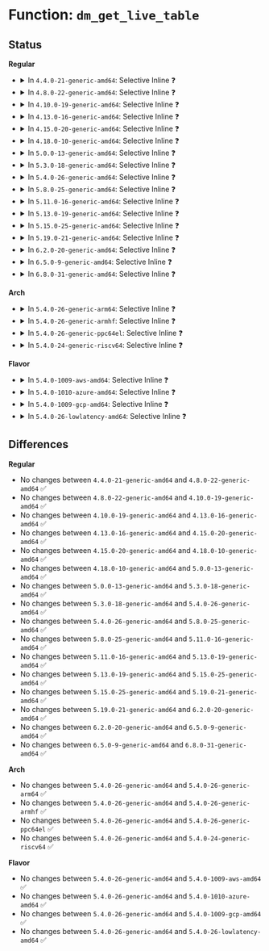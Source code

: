# Function: <code>dm_get_live_table</code>

## Status
<b>Regular</b>
<ul>
<li>
<details>
<summary>In <code>4.4.0-21-generic-amd64</code>: Selective Inline ❓</summary>

```c
struct dm_table * dm_get_live_table(struct mapped_device * md, int * srcu_idx)
```

```json
{
  "name": "dm_get_live_table",
  "collision_type": "Unique Global",
  "inline_type": "Selective",
  "funcs": [
    {
      "addr": 18446744071585792720,
      "name": "dm_get_live_table",
      "external": true,
      "loc": "drivers/md/dm.c:738",
      "file": "drivers/md/dm.c",
      "inline": "not declared, inlined",
      "caller_inline": [
        "drivers/md/dm.c:dm_get_live_table_for_ioctl",
        "drivers/md/dm.c:__dm_destroy",
        "drivers/md/dm.c:dm_make_request",
        "drivers/md/dm.c:dm_wq_work",
        "drivers/md/dm.c:dm_prep_fn",
        "drivers/md/dm.c:dm_request_fn",
        "drivers/md/dm.c:dm_mq_queue_rq"
      ],
      "caller_func": [
        "drivers/md/dm-ioctl.c:__hash_remove",
        "drivers/md/dm-ioctl.c:dm_get_inactive_table",
        "drivers/md/dm-ioctl.c:__dev_status",
        "drivers/md/dm-ioctl.c:target_message",
        "drivers/md/dm-ioctl.c:dev_rename"
      ]
    }
  ],
  "symbols": [
    {
      "addr": 18446744071585804544,
      "name": "dm_get_live_table",
      "section": ".text",
      "bind": "STB_GLOBAL",
      "size": 39
    }
  ]
}
```
</details>
</li>
<li>
<details>
<summary>In <code>4.8.0-22-generic-amd64</code>: Selective Inline ❓</summary>

```c
struct dm_table * dm_get_live_table(struct mapped_device * md, int * srcu_idx)
```

```json
{
  "name": "dm_get_live_table",
  "collision_type": "Unique Global",
  "inline_type": "Selective",
  "funcs": [
    {
      "addr": 18446744071586198768,
      "name": "dm_get_live_table",
      "external": true,
      "loc": "drivers/md/dm.c:572",
      "file": "drivers/md/dm.c",
      "inline": "not declared, inlined",
      "caller_inline": [
        "drivers/md/dm.c:dm_wq_work",
        "drivers/md/dm.c:__dm_destroy",
        "drivers/md/dm.c:dm_make_request",
        "drivers/md/dm.c:dm_blk_direct_access",
        "drivers/md/dm.c:dm_grab_bdev_for_ioctl"
      ],
      "caller_func": [
        "drivers/md/dm-ioctl.c:target_message",
        "drivers/md/dm-ioctl.c:dev_rename",
        "drivers/md/dm-ioctl.c:__dev_status",
        "drivers/md/dm-ioctl.c:dm_get_inactive_table",
        "drivers/md/dm-ioctl.c:__hash_remove",
        "drivers/md/dm-rq.c:dm_mq_queue_rq",
        "drivers/md/dm-rq.c:dm_old_request_fn",
        "drivers/md/dm-rq.c:dm_old_prep_fn"
      ]
    }
  ],
  "symbols": [
    {
      "addr": 18446744071586199920,
      "name": "dm_get_live_table",
      "section": ".text",
      "bind": "STB_GLOBAL",
      "size": 39
    }
  ]
}
```
</details>
</li>
<li>
<details>
<summary>In <code>4.10.0-19-generic-amd64</code>: Selective Inline ❓</summary>

```c
struct dm_table * dm_get_live_table(struct mapped_device * md, int * srcu_idx)
```

```json
{
  "name": "dm_get_live_table",
  "collision_type": "Unique Global",
  "inline_type": "Selective",
  "funcs": [
    {
      "addr": 18446744071586403248,
      "name": "dm_get_live_table",
      "external": true,
      "loc": "drivers/md/dm.c:572",
      "file": "drivers/md/dm.c",
      "inline": "not declared, inlined",
      "caller_inline": [
        "drivers/md/dm.c:dm_wq_work",
        "drivers/md/dm.c:__dm_destroy",
        "drivers/md/dm.c:dm_make_request",
        "drivers/md/dm.c:dm_blk_direct_access",
        "drivers/md/dm.c:dm_grab_bdev_for_ioctl"
      ],
      "caller_func": [
        "drivers/md/dm-table.c:dm_table_complete",
        "drivers/md/dm-ioctl.c:target_message",
        "drivers/md/dm-ioctl.c:dev_rename",
        "drivers/md/dm-ioctl.c:__dev_status",
        "drivers/md/dm-ioctl.c:dm_get_inactive_table",
        "drivers/md/dm-ioctl.c:__hash_remove",
        "drivers/md/dm-rq.c:dm_mq_queue_rq",
        "drivers/md/dm-rq.c:dm_old_request_fn",
        "drivers/md/dm-rq.c:dm_old_prep_fn"
      ]
    }
  ],
  "symbols": [
    {
      "addr": 18446744071586404400,
      "name": "dm_get_live_table",
      "section": ".text",
      "bind": "STB_GLOBAL",
      "size": 39
    }
  ]
}
```
</details>
</li>
<li>
<details>
<summary>In <code>4.13.0-16-generic-amd64</code>: Selective Inline ❓</summary>

```c
struct dm_table * dm_get_live_table(struct mapped_device * md, int * srcu_idx)
```

```json
{
  "name": "dm_get_live_table",
  "collision_type": "Unique Global",
  "inline_type": "Selective",
  "funcs": [
    {
      "addr": 18446744071586506220,
      "name": "dm_get_live_table",
      "external": true,
      "loc": "drivers/md/dm.c:570",
      "file": "drivers/md/dm.c",
      "inline": "not declared, inlined",
      "caller_inline": [
        "drivers/md/dm.c:dm_wq_work",
        "drivers/md/dm.c:__dm_destroy",
        "drivers/md/dm.c:dm_make_request",
        "drivers/md/dm.c:dm_dax_get_live_target",
        "drivers/md/dm.c:dm_grab_bdev_for_ioctl"
      ],
      "caller_func": [
        "drivers/md/dm-table.c:dm_table_complete",
        "drivers/md/dm-ioctl.c:target_message",
        "drivers/md/dm-ioctl.c:dev_rename",
        "drivers/md/dm-ioctl.c:__dev_status",
        "drivers/md/dm-ioctl.c:dm_get_inactive_table",
        "drivers/md/dm-ioctl.c:__hash_remove",
        "drivers/md/dm-rq.c:dm_mq_queue_rq",
        "drivers/md/dm-rq.c:dm_old_request_fn"
      ]
    }
  ],
  "symbols": [
    {
      "addr": 18446744071586507824,
      "name": "dm_get_live_table",
      "section": ".text",
      "bind": "STB_GLOBAL",
      "size": 39
    }
  ]
}
```
</details>
</li>
<li>
<details>
<summary>In <code>4.15.0-20-generic-amd64</code>: Selective Inline ❓</summary>

```c
struct dm_table * dm_get_live_table(struct mapped_device * md, int * srcu_idx)
```

```json
{
  "name": "dm_get_live_table",
  "collision_type": "Unique Global",
  "inline_type": "Selective",
  "funcs": [
    {
      "addr": 18446744071586973174,
      "name": "dm_get_live_table",
      "external": true,
      "loc": "drivers/md/dm.c:577",
      "file": "drivers/md/dm.c",
      "inline": "not declared, inlined",
      "caller_inline": [
        "drivers/md/dm.c:dm_wq_work",
        "drivers/md/dm.c:__dm_destroy",
        "drivers/md/dm.c:dm_make_request",
        "drivers/md/dm.c:dm_dax_copy_from_iter",
        "drivers/md/dm.c:dm_dax_direct_access",
        "drivers/md/dm.c:dm_grab_bdev_for_ioctl"
      ],
      "caller_func": [
        "drivers/md/dm-table.c:dm_table_complete",
        "drivers/md/dm-ioctl.c:target_message",
        "drivers/md/dm-ioctl.c:dev_rename",
        "drivers/md/dm-ioctl.c:__dev_status",
        "drivers/md/dm-ioctl.c:dm_get_inactive_table",
        "drivers/md/dm-ioctl.c:__hash_remove",
        "drivers/md/dm-rq.c:dm_mq_queue_rq",
        "drivers/md/dm-rq.c:dm_old_request_fn"
      ]
    }
  ],
  "symbols": [
    {
      "addr": 18446744071586975344,
      "name": "dm_get_live_table",
      "section": ".text",
      "bind": "STB_GLOBAL",
      "size": 43
    }
  ]
}
```
</details>
</li>
<li>
<details>
<summary>In <code>4.18.0-10-generic-amd64</code>: Selective Inline ❓</summary>

```c
struct dm_table * dm_get_live_table(struct mapped_device * md, int * srcu_idx)
```

```json
{
  "name": "dm_get_live_table",
  "collision_type": "Unique Global",
  "inline_type": "Selective",
  "funcs": [
    {
      "addr": 18446744071587269501,
      "name": "dm_get_live_table",
      "external": true,
      "loc": "drivers/md/dm.c:669",
      "file": "drivers/md/dm.c",
      "inline": "not declared, inlined",
      "caller_inline": [
        "drivers/md/dm.c:dm_wq_work",
        "drivers/md/dm.c:__dm_destroy",
        "drivers/md/dm.c:dm_dax_get_live_target",
        "drivers/md/dm.c:dm_prepare_ioctl"
      ],
      "caller_func": [
        "drivers/md/dm-table.c:dm_table_complete",
        "drivers/md/dm-ioctl.c:target_message",
        "drivers/md/dm-ioctl.c:dev_rename",
        "drivers/md/dm-ioctl.c:__dev_status",
        "drivers/md/dm-ioctl.c:dm_get_inactive_table",
        "drivers/md/dm-ioctl.c:__hash_remove",
        "drivers/md/dm-rq.c:dm_mq_queue_rq",
        "drivers/md/dm-rq.c:dm_old_request_fn"
      ]
    }
  ],
  "symbols": [
    {
      "addr": 18446744071587272080,
      "name": "dm_get_live_table",
      "section": ".text",
      "bind": "STB_GLOBAL",
      "size": 43
    }
  ]
}
```
</details>
</li>
<li>
<details>
<summary>In <code>5.0.0-13-generic-amd64</code>: Selective Inline ❓</summary>

```c
struct dm_table * dm_get_live_table(struct mapped_device * md, int * srcu_idx)
```

```json
{
  "name": "dm_get_live_table",
  "collision_type": "Unique Global",
  "inline_type": "Selective",
  "funcs": [
    {
      "addr": 18446744071587449933,
      "name": "dm_get_live_table",
      "external": true,
      "loc": "drivers/md/dm.c:724",
      "file": "drivers/md/dm.c",
      "inline": "not declared, inlined",
      "caller_inline": [
        "drivers/md/dm.c:dm_wq_work",
        "drivers/md/dm.c:__dm_destroy",
        "drivers/md/dm.c:dm_make_request",
        "drivers/md/dm.c:dm_dax_get_live_target",
        "drivers/md/dm.c:dm_prepare_ioctl",
        "drivers/md/dm.c:dm_blk_report_zones"
      ],
      "caller_func": [
        "drivers/md/dm-table.c:dm_table_complete",
        "drivers/md/dm-ioctl.c:target_message",
        "drivers/md/dm-ioctl.c:dev_rename",
        "drivers/md/dm-ioctl.c:__dev_status",
        "drivers/md/dm-ioctl.c:dm_get_inactive_table",
        "drivers/md/dm-ioctl.c:__hash_remove",
        "drivers/md/dm-rq.c:dm_mq_queue_rq"
      ]
    }
  ],
  "symbols": [
    {
      "addr": 18446744071587452576,
      "name": "dm_get_live_table",
      "section": ".text",
      "bind": "STB_GLOBAL",
      "size": 43
    }
  ]
}
```
</details>
</li>
<li>
<details>
<summary>In <code>5.3.0-18-generic-amd64</code>: Selective Inline ❓</summary>

```c
struct dm_table * dm_get_live_table(struct mapped_device * md, int * srcu_idx)
```

```json
{
  "name": "dm_get_live_table",
  "collision_type": "Unique Global",
  "inline_type": "Selective",
  "funcs": [
    {
      "addr": 18446744071587722429,
      "name": "dm_get_live_table",
      "external": true,
      "loc": "drivers/md/dm.c:704",
      "file": "drivers/md/dm.c",
      "inline": "not declared, inlined",
      "caller_inline": [
        "drivers/md/dm.c:dm_wq_work",
        "drivers/md/dm.c:__dm_destroy",
        "drivers/md/dm.c:dm_make_request",
        "drivers/md/dm.c:dm_dax_supported",
        "drivers/md/dm.c:dm_dax_get_live_target",
        "drivers/md/dm.c:dm_prepare_ioctl",
        "drivers/md/dm.c:dm_blk_report_zones"
      ],
      "caller_func": [
        "drivers/md/dm-table.c:dm_table_complete",
        "drivers/md/dm-ioctl.c:target_message",
        "drivers/md/dm-ioctl.c:dev_rename",
        "drivers/md/dm-ioctl.c:__dev_status",
        "drivers/md/dm-ioctl.c:dm_get_inactive_table",
        "drivers/md/dm-ioctl.c:__hash_remove",
        "drivers/md/dm-rq.c:dm_mq_queue_rq"
      ]
    }
  ],
  "symbols": [
    {
      "addr": 18446744071587726592,
      "name": "dm_get_live_table",
      "section": ".text",
      "bind": "STB_GLOBAL",
      "size": 43
    }
  ]
}
```
</details>
</li>
<li>
<details>
<summary>In <code>5.4.0-26-generic-amd64</code>: Selective Inline ❓</summary>

```c
struct dm_table * dm_get_live_table(struct mapped_device * md, int * srcu_idx)
```

```json
{
  "name": "dm_get_live_table",
  "collision_type": "Unique Global",
  "inline_type": "Selective",
  "funcs": [
    {
      "addr": 18446744071587926605,
      "name": "dm_get_live_table",
      "external": true,
      "loc": "drivers/md/dm.c:704",
      "file": "drivers/md/dm.c",
      "inline": "not declared, inlined",
      "caller_inline": [
        "drivers/md/dm.c:dm_wq_work",
        "drivers/md/dm.c:__dm_destroy",
        "drivers/md/dm.c:dm_make_request",
        "drivers/md/dm.c:dm_dax_supported",
        "drivers/md/dm.c:dm_dax_get_live_target",
        "drivers/md/dm.c:dm_prepare_ioctl",
        "drivers/md/dm.c:dm_blk_report_zones"
      ],
      "caller_func": [
        "drivers/md/dm-table.c:dm_table_complete",
        "drivers/md/dm-ioctl.c:target_message",
        "drivers/md/dm-ioctl.c:dev_rename",
        "drivers/md/dm-ioctl.c:__dev_status",
        "drivers/md/dm-ioctl.c:dm_get_inactive_table",
        "drivers/md/dm-ioctl.c:__hash_remove",
        "drivers/md/dm-rq.c:dm_mq_queue_rq"
      ]
    }
  ],
  "symbols": [
    {
      "addr": 18446744071587930944,
      "name": "dm_get_live_table",
      "section": ".text",
      "bind": "STB_GLOBAL",
      "size": 43
    }
  ]
}
```
</details>
</li>
<li>
<details>
<summary>In <code>5.8.0-25-generic-amd64</code>: Selective Inline ❓</summary>

```c
struct dm_table * dm_get_live_table(struct mapped_device * md, int * srcu_idx)
```

```json
{
  "name": "dm_get_live_table",
  "collision_type": "Unique Global",
  "inline_type": "Selective",
  "funcs": [
    {
      "addr": 18446744071588780157,
      "name": "dm_get_live_table",
      "external": true,
      "loc": "drivers/md/dm.c:717",
      "file": "drivers/md/dm.c",
      "inline": "not declared, inlined",
      "caller_inline": [
        "drivers/md/dm.c:dm_wq_work",
        "drivers/md/dm.c:__dm_destroy",
        "drivers/md/dm.c:dm_make_request",
        "drivers/md/dm.c:dm_dax_zero_page_range",
        "drivers/md/dm.c:dm_dax_copy_to_iter",
        "drivers/md/dm.c:dm_dax_copy_from_iter",
        "drivers/md/dm.c:dm_dax_supported",
        "drivers/md/dm.c:dm_dax_direct_access",
        "drivers/md/dm.c:dm_prepare_ioctl",
        "drivers/md/dm.c:dm_blk_report_zones"
      ],
      "caller_func": [
        "drivers/md/dm-table.c:dm_table_determine_type",
        "drivers/md/dm-ioctl.c:target_message",
        "drivers/md/dm-ioctl.c:table_status",
        "drivers/md/dm-ioctl.c:table_status",
        "drivers/md/dm-ioctl.c:table_deps",
        "drivers/md/dm-ioctl.c:table_deps",
        "drivers/md/dm-ioctl.c:dev_wait",
        "drivers/md/dm-ioctl.c:dev_wait",
        "drivers/md/dm-ioctl.c:__dev_status",
        "drivers/md/dm-ioctl.c:__dev_status",
        "drivers/md/dm-ioctl.c:dm_hash_rename",
        "drivers/md/dm-ioctl.c:__hash_remove",
        "drivers/md/dm-rq.c:dm_mq_queue_rq"
      ]
    }
  ],
  "symbols": [
    {
      "addr": 18446744071588784048,
      "name": "dm_get_live_table",
      "section": ".text",
      "bind": "STB_GLOBAL",
      "size": 43
    }
  ]
}
```
</details>
</li>
<li>
<details>
<summary>In <code>5.11.0-16-generic-amd64</code>: Selective Inline ❓</summary>

```c
struct dm_table * dm_get_live_table(struct mapped_device * md, int * srcu_idx)
```

```json
{
  "name": "dm_get_live_table",
  "collision_type": "Unique Global",
  "inline_type": "Selective",
  "funcs": [
    {
      "addr": 18446744071588800126,
      "name": "dm_get_live_table",
      "external": true,
      "loc": "drivers/md/dm.c:713",
      "file": "drivers/md/dm.c",
      "inline": "not declared, inlined",
      "caller_inline": [
        "drivers/md/dm.c:__dm_destroy",
        "drivers/md/dm.c:dm_submit_bio",
        "drivers/md/dm.c:dm_dax_zero_page_range",
        "drivers/md/dm.c:dm_dax_copy_to_iter",
        "drivers/md/dm.c:dm_dax_copy_from_iter",
        "drivers/md/dm.c:dm_dax_supported",
        "drivers/md/dm.c:dm_dax_direct_access",
        "drivers/md/dm.c:dm_prepare_ioctl",
        "drivers/md/dm.c:dm_blk_report_zones"
      ],
      "caller_func": [
        "drivers/md/dm-table.c:dm_table_determine_type",
        "drivers/md/dm-ioctl.c:target_message",
        "drivers/md/dm-ioctl.c:table_status",
        "drivers/md/dm-ioctl.c:table_status",
        "drivers/md/dm-ioctl.c:table_deps",
        "drivers/md/dm-ioctl.c:table_deps",
        "drivers/md/dm-ioctl.c:dev_wait",
        "drivers/md/dm-ioctl.c:dev_wait",
        "drivers/md/dm-ioctl.c:__dev_status",
        "drivers/md/dm-ioctl.c:__dev_status",
        "drivers/md/dm-ioctl.c:dm_hash_rename",
        "drivers/md/dm-ioctl.c:__hash_remove",
        "drivers/md/dm-rq.c:dm_mq_queue_rq"
      ]
    }
  ],
  "symbols": [
    {
      "addr": 18446744071588802544,
      "name": "dm_get_live_table",
      "section": ".text",
      "bind": "STB_GLOBAL",
      "size": 43
    }
  ]
}
```
</details>
</li>
<li>
<details>
<summary>In <code>5.13.0-19-generic-amd64</code>: Selective Inline ❓</summary>

```c
struct dm_table * dm_get_live_table(struct mapped_device * md, int * srcu_idx)
```

```json
{
  "name": "dm_get_live_table",
  "collision_type": "Unique Global",
  "inline_type": "Selective",
  "funcs": [
    {
      "addr": 18446744071588685006,
      "name": "dm_get_live_table",
      "external": true,
      "loc": "drivers/md/dm.c:718",
      "file": "drivers/md/dm.c",
      "inline": "not declared, inlined",
      "caller_inline": [
        "drivers/md/dm.c:__dm_destroy",
        "drivers/md/dm.c:dm_submit_bio",
        "drivers/md/dm.c:dm_dax_zero_page_range",
        "drivers/md/dm.c:dm_dax_copy_to_iter",
        "drivers/md/dm.c:dm_dax_copy_from_iter",
        "drivers/md/dm.c:dm_dax_supported",
        "drivers/md/dm.c:dm_dax_direct_access",
        "drivers/md/dm.c:dm_prepare_ioctl",
        "drivers/md/dm.c:dm_blk_report_zones"
      ],
      "caller_func": [
        "drivers/md/dm-table.c:dm_keyslot_evict",
        "drivers/md/dm-table.c:dm_table_determine_type",
        "drivers/md/dm-ioctl.c:target_message",
        "drivers/md/dm-ioctl.c:table_status",
        "drivers/md/dm-ioctl.c:table_status",
        "drivers/md/dm-ioctl.c:table_deps",
        "drivers/md/dm-ioctl.c:table_deps",
        "drivers/md/dm-ioctl.c:dev_wait",
        "drivers/md/dm-ioctl.c:dev_wait",
        "drivers/md/dm-ioctl.c:__dev_status",
        "drivers/md/dm-ioctl.c:__dev_status",
        "drivers/md/dm-ioctl.c:dm_hash_rename",
        "drivers/md/dm-ioctl.c:__hash_remove",
        "drivers/md/dm-rq.c:dm_mq_queue_rq"
      ]
    }
  ],
  "symbols": [
    {
      "addr": 18446744071588687424,
      "name": "dm_get_live_table",
      "section": ".text",
      "bind": "STB_GLOBAL",
      "size": 43
    }
  ]
}
```
</details>
</li>
<li>
<details>
<summary>In <code>5.15.0-25-generic-amd64</code>: Selective Inline ❓</summary>

```c
struct dm_table * dm_get_live_table(struct mapped_device * md, int * srcu_idx)
```

```json
{
  "name": "dm_get_live_table",
  "collision_type": "Unique Global",
  "inline_type": "Selective",
  "funcs": [
    {
      "addr": 18446744071589369477,
      "name": "dm_get_live_table",
      "external": true,
      "loc": "drivers/md/dm.c:598",
      "file": "drivers/md/dm.c",
      "inline": "not declared, inlined",
      "caller_inline": [
        "drivers/md/dm.c:__dm_destroy",
        "drivers/md/dm.c:dm_submit_bio",
        "drivers/md/dm.c:dm_dax_zero_page_range",
        "drivers/md/dm.c:dm_dax_copy_to_iter",
        "drivers/md/dm.c:dm_dax_copy_from_iter",
        "drivers/md/dm.c:dm_dax_supported",
        "drivers/md/dm.c:dm_dax_direct_access",
        "drivers/md/dm.c:dm_prepare_ioctl"
      ],
      "caller_func": [
        "drivers/md/dm-zone.c:dm_zone_map_bio_begin",
        "drivers/md/dm-zone.c:dm_blk_report_zones",
        "drivers/md/dm-table.c:dm_keyslot_evict",
        "drivers/md/dm-table.c:dm_table_determine_type",
        "drivers/md/dm-ioctl.c:target_message",
        "drivers/md/dm-ioctl.c:table_status",
        "drivers/md/dm-ioctl.c:table_status",
        "drivers/md/dm-ioctl.c:table_deps",
        "drivers/md/dm-ioctl.c:table_deps",
        "drivers/md/dm-ioctl.c:dev_wait",
        "drivers/md/dm-ioctl.c:dev_wait",
        "drivers/md/dm-ioctl.c:__dev_status",
        "drivers/md/dm-ioctl.c:__dev_status",
        "drivers/md/dm-ioctl.c:dm_hash_rename",
        "drivers/md/dm-ioctl.c:__hash_remove",
        "drivers/md/dm-rq.c:dm_mq_queue_rq"
      ]
    }
  ],
  "symbols": [
    {
      "addr": 18446744071589371504,
      "name": "dm_get_live_table",
      "section": ".text",
      "bind": "STB_GLOBAL",
      "size": 43
    }
  ]
}
```
</details>
</li>
<li>
<details>
<summary>In <code>5.19.0-21-generic-amd64</code>: Selective Inline ❓</summary>

```c
struct dm_table * dm_get_live_table(struct mapped_device * md, int * srcu_idx)
```

```json
{
  "name": "dm_get_live_table",
  "collision_type": "Unique Global",
  "inline_type": "Selective",
  "funcs": [
    {
      "addr": 18446744071590844168,
      "name": "dm_get_live_table",
      "external": true,
      "loc": "drivers/md/dm.c:682",
      "file": "drivers/md/dm.c",
      "inline": "not declared, inlined",
      "caller_inline": [
        "drivers/md/dm.c:__dm_destroy",
        "drivers/md/dm.c:dm_submit_bio",
        "drivers/md/dm.c:dm_dax_recovery_write",
        "drivers/md/dm.c:dm_dax_zero_page_range",
        "drivers/md/dm.c:dm_dax_direct_access",
        "drivers/md/dm.c:dm_prepare_ioctl"
      ],
      "caller_func": [
        "drivers/md/dm-zone.c:dm_zone_map_bio_begin",
        "drivers/md/dm-zone.c:dm_blk_report_zones",
        "drivers/md/dm-table.c:dm_keyslot_evict",
        "drivers/md/dm-table.c:dm_table_determine_type",
        "drivers/md/dm-ioctl.c:target_message",
        "drivers/md/dm-ioctl.c:table_status",
        "drivers/md/dm-ioctl.c:table_status",
        "drivers/md/dm-ioctl.c:table_deps",
        "drivers/md/dm-ioctl.c:table_deps",
        "drivers/md/dm-ioctl.c:dev_wait",
        "drivers/md/dm-ioctl.c:dev_wait",
        "drivers/md/dm-ioctl.c:__dev_status",
        "drivers/md/dm-ioctl.c:__dev_status",
        "drivers/md/dm-ioctl.c:dm_hash_rename",
        "drivers/md/dm-ioctl.c:__hash_remove",
        "drivers/md/dm-rq.c:dm_mq_queue_rq"
      ]
    }
  ],
  "symbols": [
    {
      "addr": 18446744071590851312,
      "name": "dm_get_live_table",
      "section": ".text",
      "bind": "STB_GLOBAL",
      "size": 51
    }
  ]
}
```
</details>
</li>
<li>
<details>
<summary>In <code>6.2.0-20-generic-amd64</code>: Selective Inline ❓</summary>

```c
struct dm_table * dm_get_live_table(struct mapped_device * md, int * srcu_idx)
```

```json
{
  "name": "dm_get_live_table",
  "collision_type": "Unique Global",
  "inline_type": "Selective",
  "funcs": [
    {
      "addr": 18446744071592535384,
      "name": "dm_get_live_table",
      "external": true,
      "loc": "drivers/md/dm.c:676",
      "file": "drivers/md/dm.c",
      "inline": "not declared, inlined",
      "caller_inline": [
        "drivers/md/dm.c:__dm_destroy",
        "drivers/md/dm.c:dm_submit_bio",
        "drivers/md/dm.c:dm_dax_recovery_write",
        "drivers/md/dm.c:dm_dax_zero_page_range",
        "drivers/md/dm.c:dm_dax_direct_access",
        "drivers/md/dm.c:dm_prepare_ioctl"
      ],
      "caller_func": [
        "drivers/md/dm-zone.c:dm_zone_map_bio_begin",
        "drivers/md/dm-zone.c:dm_blk_report_zones",
        "drivers/md/dm-table.c:dm_keyslot_evict",
        "drivers/md/dm-table.c:dm_table_determine_type",
        "drivers/md/dm-ioctl.c:target_message",
        "drivers/md/dm-ioctl.c:table_status",
        "drivers/md/dm-ioctl.c:table_status",
        "drivers/md/dm-ioctl.c:table_deps",
        "drivers/md/dm-ioctl.c:table_deps",
        "drivers/md/dm-ioctl.c:dev_wait",
        "drivers/md/dm-ioctl.c:dev_wait",
        "drivers/md/dm-ioctl.c:__dev_status",
        "drivers/md/dm-ioctl.c:__dev_status",
        "drivers/md/dm-ioctl.c:dm_hash_rename",
        "drivers/md/dm-ioctl.c:__hash_remove",
        "drivers/md/dm-rq.c:dm_mq_queue_rq"
      ]
    }
  ],
  "symbols": [
    {
      "addr": 18446744071592541728,
      "name": "dm_get_live_table",
      "section": ".text",
      "bind": "STB_GLOBAL",
      "size": 51
    }
  ]
}
```
</details>
</li>
<li>
<details>
<summary>In <code>6.5.0-9-generic-amd64</code>: Selective Inline ❓</summary>

```c
struct dm_table * dm_get_live_table(struct mapped_device * md, int * srcu_idx)
```

```json
{
  "name": "dm_get_live_table",
  "collision_type": "Unique Global",
  "inline_type": "Selective",
  "funcs": [
    {
      "addr": 18446744071592967000,
      "name": "dm_get_live_table",
      "external": true,
      "loc": "drivers/md/dm.c:683",
      "file": "drivers/md/dm.c",
      "inline": "not declared, inlined",
      "caller_inline": [
        "drivers/md/dm.c:__dm_destroy",
        "drivers/md/dm.c:dm_submit_bio",
        "drivers/md/dm.c:dm_dax_recovery_write",
        "drivers/md/dm.c:dm_dax_zero_page_range",
        "drivers/md/dm.c:dm_dax_direct_access",
        "drivers/md/dm.c:dm_prepare_ioctl"
      ],
      "caller_func": [
        "drivers/md/dm-zone.c:dm_zone_map_bio_begin",
        "drivers/md/dm-zone.c:dm_blk_report_zones",
        "drivers/md/dm-table.c:dm_keyslot_evict",
        "drivers/md/dm-table.c:dm_table_determine_type",
        "drivers/md/dm-ioctl.c:target_message",
        "drivers/md/dm-ioctl.c:table_status",
        "drivers/md/dm-ioctl.c:table_status",
        "drivers/md/dm-ioctl.c:__dev_status",
        "drivers/md/dm-ioctl.c:__dev_status",
        "drivers/md/dm-ioctl.c:dm_hash_rename",
        "drivers/md/dm-ioctl.c:__hash_remove",
        "drivers/md/dm-rq.c:dm_mq_queue_rq"
      ]
    }
  ],
  "symbols": [
    {
      "addr": 18446744071592972960,
      "name": "dm_get_live_table",
      "section": ".text",
      "bind": "STB_GLOBAL",
      "size": 51
    }
  ]
}
```
</details>
</li>
<li>
<details>
<summary>In <code>6.8.0-31-generic-amd64</code>: Selective Inline ❓</summary>

```c
struct dm_table * dm_get_live_table(struct mapped_device * md, int * srcu_idx)
```

```json
{
  "name": "dm_get_live_table",
  "collision_type": "Unique Global",
  "inline_type": "Selective",
  "funcs": [
    {
      "addr": 18446744071593717128,
      "name": "dm_get_live_table",
      "external": true,
      "loc": "drivers/md/dm.c:685",
      "file": "drivers/md/dm.c",
      "inline": "not declared, inlined",
      "caller_inline": [
        "drivers/md/dm.c:__dm_destroy",
        "drivers/md/dm.c:dm_submit_bio",
        "drivers/md/dm.c:dm_dax_recovery_write",
        "drivers/md/dm.c:dm_dax_zero_page_range",
        "drivers/md/dm.c:dm_dax_direct_access",
        "drivers/md/dm.c:dm_prepare_ioctl"
      ],
      "caller_func": [
        "drivers/md/dm-zone.c:dm_zone_map_bio_begin",
        "drivers/md/dm-zone.c:dm_blk_report_zones",
        "drivers/md/dm-table.c:dm_keyslot_evict",
        "drivers/md/dm-table.c:dm_table_determine_type",
        "drivers/md/dm-ioctl.c:target_message",
        "drivers/md/dm-ioctl.c:table_status",
        "drivers/md/dm-ioctl.c:table_status",
        "drivers/md/dm-ioctl.c:__dev_status",
        "drivers/md/dm-ioctl.c:__dev_status",
        "drivers/md/dm-ioctl.c:dm_hash_rename",
        "drivers/md/dm-ioctl.c:__hash_remove",
        "drivers/md/dm-rq.c:dm_mq_queue_rq"
      ]
    }
  ],
  "symbols": [
    {
      "addr": 18446744071593722896,
      "name": "dm_get_live_table",
      "section": ".text",
      "bind": "STB_GLOBAL",
      "size": 51
    }
  ]
}
```
</details>
</li>
</ul>
<b>Arch</b>
<ul>
<li>
<details>
<summary>In <code>5.4.0-26-generic-arm64</code>: Selective Inline ❓</summary>

```c
struct dm_table * dm_get_live_table(struct mapped_device * md, int * srcu_idx)
```

```json
{
  "name": "dm_get_live_table",
  "collision_type": "Unique Global",
  "inline_type": "Selective",
  "funcs": [
    {
      "addr": 18446603336501163648,
      "name": "dm_get_live_table",
      "external": true,
      "loc": "drivers/md/dm.c:704",
      "file": "drivers/md/dm.c",
      "inline": "not declared, inlined",
      "caller_inline": [
        "drivers/md/dm.c:dm_wq_work",
        "drivers/md/dm.c:__dm_destroy",
        "drivers/md/dm.c:dm_make_request",
        "drivers/md/dm.c:dm_dax_supported",
        "drivers/md/dm.c:dm_dax_get_live_target",
        "drivers/md/dm.c:dm_prepare_ioctl",
        "drivers/md/dm.c:dm_blk_report_zones"
      ],
      "caller_func": [
        "drivers/md/dm-table.c:dm_table_complete",
        "drivers/md/dm-ioctl.c:target_message",
        "drivers/md/dm-ioctl.c:dev_rename",
        "drivers/md/dm-ioctl.c:__dev_status",
        "drivers/md/dm-ioctl.c:dm_get_inactive_table",
        "drivers/md/dm-ioctl.c:__hash_remove",
        "drivers/md/dm-rq.c:dm_mq_queue_rq"
      ]
    }
  ],
  "symbols": [
    {
      "addr": 18446603336501166616,
      "name": "dm_get_live_table",
      "section": ".text",
      "bind": "STB_GLOBAL",
      "size": 56
    }
  ]
}
```
</details>
</li>
<li>
<details>
<summary>In <code>5.4.0-26-generic-armhf</code>: Selective Inline ❓</summary>

```c
struct dm_table * dm_get_live_table(struct mapped_device * md, int * srcu_idx)
```

```json
{
  "name": "dm_get_live_table",
  "collision_type": "Unique Global",
  "inline_type": "Selective",
  "funcs": [
    {
      "addr": 3233674808,
      "name": "dm_get_live_table",
      "external": true,
      "loc": "drivers/md/dm.c:704",
      "file": "drivers/md/dm.c",
      "inline": "not declared, inlined",
      "caller_inline": [
        "drivers/md/dm.c:dm_wq_work",
        "drivers/md/dm.c:__dm_destroy",
        "drivers/md/dm.c:dm_make_request",
        "drivers/md/dm.c:dm_prepare_ioctl",
        "drivers/md/dm.c:dm_blk_report_zones"
      ],
      "caller_func": [
        "drivers/md/dm-table.c:dm_table_complete",
        "drivers/md/dm-ioctl.c:target_message",
        "drivers/md/dm-ioctl.c:dev_rename",
        "drivers/md/dm-ioctl.c:__dev_status",
        "drivers/md/dm-ioctl.c:dm_get_live_or_inactive_table",
        "drivers/md/dm-ioctl.c:dm_get_inactive_table",
        "drivers/md/dm-ioctl.c:__hash_remove",
        "drivers/md/dm-rq.c:dm_mq_queue_rq"
      ]
    }
  ],
  "symbols": [
    {
      "addr": 3233676400,
      "name": "dm_get_live_table",
      "section": ".text",
      "bind": "STB_GLOBAL",
      "size": 48
    }
  ]
}
```
</details>
</li>
<li>
<details>
<summary>In <code>5.4.0-26-generic-ppc64el</code>: Selective Inline ❓</summary>

```c
struct dm_table * dm_get_live_table(struct mapped_device * md, int * srcu_idx)
```

```json
{
  "name": "dm_get_live_table",
  "collision_type": "Unique Global",
  "inline_type": "Selective",
  "funcs": [
    {
      "addr": 13835058055294674072,
      "name": "dm_get_live_table",
      "external": true,
      "loc": "drivers/md/dm.c:704",
      "file": "drivers/md/dm.c",
      "inline": "not declared, inlined",
      "caller_inline": [
        "drivers/md/dm.c:dm_wq_work",
        "drivers/md/dm.c:__dm_destroy",
        "drivers/md/dm.c:dm_make_request",
        "drivers/md/dm.c:dm_dax_supported",
        "drivers/md/dm.c:dm_dax_get_live_target",
        "drivers/md/dm.c:dm_prepare_ioctl",
        "drivers/md/dm.c:dm_blk_report_zones"
      ],
      "caller_func": [
        "drivers/md/dm-table.c:dm_table_complete",
        "drivers/md/dm-ioctl.c:target_message",
        "drivers/md/dm-ioctl.c:dev_rename",
        "drivers/md/dm-ioctl.c:__dev_status",
        "drivers/md/dm-ioctl.c:dm_get_inactive_table",
        "drivers/md/dm-ioctl.c:__hash_remove",
        "drivers/md/dm-rq.c:dm_mq_queue_rq"
      ]
    }
  ],
  "symbols": [
    {
      "addr": 13835058055294678480,
      "name": "dm_get_live_table",
      "section": ".text",
      "bind": "STB_GLOBAL",
      "size": 88
    }
  ]
}
```
</details>
</li>
<li>
<details>
<summary>In <code>5.4.0-24-generic-riscv64</code>: Selective Inline ❓</summary>

```c
struct dm_table * dm_get_live_table(struct mapped_device * md, int * srcu_idx)
```

```json
{
  "name": "dm_get_live_table",
  "collision_type": "Unique Global",
  "inline_type": "Selective",
  "funcs": [
    {
      "addr": 18446743936277870098,
      "name": "dm_get_live_table",
      "external": true,
      "loc": "drivers/md/dm.c:704",
      "file": "drivers/md/dm.c",
      "inline": "not declared, inlined",
      "caller_inline": [
        "drivers/md/dm.c:dm_wq_work",
        "drivers/md/dm.c:__dm_destroy",
        "drivers/md/dm.c:dm_make_request",
        "drivers/md/dm.c:dm_dax_supported",
        "drivers/md/dm.c:dm_dax_get_live_target",
        "drivers/md/dm.c:dm_prepare_ioctl",
        "drivers/md/dm.c:dm_blk_report_zones"
      ],
      "caller_func": [
        "drivers/md/dm-table.c:dm_table_complete",
        "drivers/md/dm-ioctl.c:target_message",
        "drivers/md/dm-ioctl.c:dev_rename",
        "drivers/md/dm-ioctl.c:__dev_status",
        "drivers/md/dm-ioctl.c:dm_get_inactive_table",
        "drivers/md/dm-ioctl.c:__hash_remove",
        "drivers/md/dm-rq.c:dm_mq_queue_rq"
      ]
    }
  ],
  "symbols": [
    {
      "addr": 18446743936277874588,
      "name": "dm_get_live_table",
      "section": ".text",
      "bind": "STB_GLOBAL",
      "size": 56
    }
  ]
}
```
</details>
</li>
</ul>
<b>Flavor</b>
<ul>
<li>
<details>
<summary>In <code>5.4.0-1009-aws-amd64</code>: Selective Inline ❓</summary>

```c
struct dm_table * dm_get_live_table(struct mapped_device * md, int * srcu_idx)
```

```json
{
  "name": "dm_get_live_table",
  "collision_type": "Unique Global",
  "inline_type": "Selective",
  "funcs": [
    {
      "addr": 18446744071587557581,
      "name": "dm_get_live_table",
      "external": true,
      "loc": "drivers/md/dm.c:704",
      "file": "drivers/md/dm.c",
      "inline": "not declared, inlined",
      "caller_inline": [
        "drivers/md/dm.c:dm_wq_work",
        "drivers/md/dm.c:__dm_destroy",
        "drivers/md/dm.c:dm_make_request",
        "drivers/md/dm.c:dm_dax_supported",
        "drivers/md/dm.c:dm_dax_get_live_target",
        "drivers/md/dm.c:dm_prepare_ioctl",
        "drivers/md/dm.c:dm_blk_report_zones"
      ],
      "caller_func": [
        "drivers/md/dm-table.c:dm_table_complete",
        "drivers/md/dm-ioctl.c:target_message",
        "drivers/md/dm-ioctl.c:dev_rename",
        "drivers/md/dm-ioctl.c:__dev_status",
        "drivers/md/dm-ioctl.c:dm_get_inactive_table",
        "drivers/md/dm-ioctl.c:__hash_remove",
        "drivers/md/dm-rq.c:dm_mq_queue_rq"
      ]
    }
  ],
  "symbols": [
    {
      "addr": 18446744071587561920,
      "name": "dm_get_live_table",
      "section": ".text",
      "bind": "STB_GLOBAL",
      "size": 43
    }
  ]
}
```
</details>
</li>
<li>
<details>
<summary>In <code>5.4.0-1010-azure-amd64</code>: Selective Inline ❓</summary>

```c
struct dm_table * dm_get_live_table(struct mapped_device * md, int * srcu_idx)
```

```json
{
  "name": "dm_get_live_table",
  "collision_type": "Unique Global",
  "inline_type": "Selective",
  "funcs": [
    {
      "addr": 18446744071587325677,
      "name": "dm_get_live_table",
      "external": true,
      "loc": "drivers/md/dm.c:704",
      "file": "drivers/md/dm.c",
      "inline": "not declared, inlined",
      "caller_inline": [
        "drivers/md/dm.c:dm_wq_work",
        "drivers/md/dm.c:__dm_destroy",
        "drivers/md/dm.c:dm_make_request",
        "drivers/md/dm.c:dm_dax_supported",
        "drivers/md/dm.c:dm_dax_get_live_target",
        "drivers/md/dm.c:dm_prepare_ioctl",
        "drivers/md/dm.c:dm_blk_report_zones"
      ],
      "caller_func": [
        "drivers/md/dm-table.c:dm_table_complete",
        "drivers/md/dm-ioctl.c:target_message",
        "drivers/md/dm-ioctl.c:dev_rename",
        "drivers/md/dm-ioctl.c:__dev_status",
        "drivers/md/dm-ioctl.c:dm_get_inactive_table",
        "drivers/md/dm-ioctl.c:__hash_remove",
        "drivers/md/dm-rq.c:dm_mq_queue_rq"
      ]
    }
  ],
  "symbols": [
    {
      "addr": 18446744071587330000,
      "name": "dm_get_live_table",
      "section": ".text",
      "bind": "STB_GLOBAL",
      "size": 43
    }
  ]
}
```
</details>
</li>
<li>
<details>
<summary>In <code>5.4.0-1009-gcp-amd64</code>: Selective Inline ❓</summary>

```c
struct dm_table * dm_get_live_table(struct mapped_device * md, int * srcu_idx)
```

```json
{
  "name": "dm_get_live_table",
  "collision_type": "Unique Global",
  "inline_type": "Selective",
  "funcs": [
    {
      "addr": 18446744071587882749,
      "name": "dm_get_live_table",
      "external": true,
      "loc": "drivers/md/dm.c:704",
      "file": "drivers/md/dm.c",
      "inline": "not declared, inlined",
      "caller_inline": [
        "drivers/md/dm.c:dm_wq_work",
        "drivers/md/dm.c:__dm_destroy",
        "drivers/md/dm.c:dm_make_request",
        "drivers/md/dm.c:dm_dax_supported",
        "drivers/md/dm.c:dm_dax_get_live_target",
        "drivers/md/dm.c:dm_prepare_ioctl",
        "drivers/md/dm.c:dm_blk_report_zones"
      ],
      "caller_func": [
        "drivers/md/dm-table.c:dm_table_complete",
        "drivers/md/dm-ioctl.c:target_message",
        "drivers/md/dm-ioctl.c:dev_rename",
        "drivers/md/dm-ioctl.c:__dev_status",
        "drivers/md/dm-ioctl.c:dm_get_inactive_table",
        "drivers/md/dm-ioctl.c:__hash_remove",
        "drivers/md/dm-rq.c:dm_mq_queue_rq"
      ]
    }
  ],
  "symbols": [
    {
      "addr": 18446744071587887088,
      "name": "dm_get_live_table",
      "section": ".text",
      "bind": "STB_GLOBAL",
      "size": 43
    }
  ]
}
```
</details>
</li>
<li>
<details>
<summary>In <code>5.4.0-26-lowlatency-amd64</code>: Selective Inline ❓</summary>

```c
struct dm_table * dm_get_live_table(struct mapped_device * md, int * srcu_idx)
```

```json
{
  "name": "dm_get_live_table",
  "collision_type": "Unique Global",
  "inline_type": "Selective",
  "funcs": [
    {
      "addr": 18446744071587999789,
      "name": "dm_get_live_table",
      "external": true,
      "loc": "drivers/md/dm.c:704",
      "file": "drivers/md/dm.c",
      "inline": "not declared, inlined",
      "caller_inline": [
        "drivers/md/dm.c:dm_wq_work",
        "drivers/md/dm.c:__dm_destroy",
        "drivers/md/dm.c:dm_make_request",
        "drivers/md/dm.c:dm_dax_supported",
        "drivers/md/dm.c:dm_dax_get_live_target",
        "drivers/md/dm.c:dm_prepare_ioctl",
        "drivers/md/dm.c:dm_blk_report_zones"
      ],
      "caller_func": [
        "drivers/md/dm-table.c:dm_table_complete",
        "drivers/md/dm-ioctl.c:target_message",
        "drivers/md/dm-ioctl.c:dev_rename",
        "drivers/md/dm-ioctl.c:__dev_status",
        "drivers/md/dm-ioctl.c:dm_get_inactive_table",
        "drivers/md/dm-ioctl.c:__hash_remove",
        "drivers/md/dm-rq.c:dm_mq_queue_rq"
      ]
    }
  ],
  "symbols": [
    {
      "addr": 18446744071588002384,
      "name": "dm_get_live_table",
      "section": ".text",
      "bind": "STB_GLOBAL",
      "size": 43
    }
  ]
}
```
</details>
</li>
</ul>

## Differences
<b>Regular</b>
<ul>
<li>
No changes between <code>4.4.0-21-generic-amd64</code> and <code>4.8.0-22-generic-amd64</code> ✅
</li>
<li>
No changes between <code>4.8.0-22-generic-amd64</code> and <code>4.10.0-19-generic-amd64</code> ✅
</li>
<li>
No changes between <code>4.10.0-19-generic-amd64</code> and <code>4.13.0-16-generic-amd64</code> ✅
</li>
<li>
No changes between <code>4.13.0-16-generic-amd64</code> and <code>4.15.0-20-generic-amd64</code> ✅
</li>
<li>
No changes between <code>4.15.0-20-generic-amd64</code> and <code>4.18.0-10-generic-amd64</code> ✅
</li>
<li>
No changes between <code>4.18.0-10-generic-amd64</code> and <code>5.0.0-13-generic-amd64</code> ✅
</li>
<li>
No changes between <code>5.0.0-13-generic-amd64</code> and <code>5.3.0-18-generic-amd64</code> ✅
</li>
<li>
No changes between <code>5.3.0-18-generic-amd64</code> and <code>5.4.0-26-generic-amd64</code> ✅
</li>
<li>
No changes between <code>5.4.0-26-generic-amd64</code> and <code>5.8.0-25-generic-amd64</code> ✅
</li>
<li>
No changes between <code>5.8.0-25-generic-amd64</code> and <code>5.11.0-16-generic-amd64</code> ✅
</li>
<li>
No changes between <code>5.11.0-16-generic-amd64</code> and <code>5.13.0-19-generic-amd64</code> ✅
</li>
<li>
No changes between <code>5.13.0-19-generic-amd64</code> and <code>5.15.0-25-generic-amd64</code> ✅
</li>
<li>
No changes between <code>5.15.0-25-generic-amd64</code> and <code>5.19.0-21-generic-amd64</code> ✅
</li>
<li>
No changes between <code>5.19.0-21-generic-amd64</code> and <code>6.2.0-20-generic-amd64</code> ✅
</li>
<li>
No changes between <code>6.2.0-20-generic-amd64</code> and <code>6.5.0-9-generic-amd64</code> ✅
</li>
<li>
No changes between <code>6.5.0-9-generic-amd64</code> and <code>6.8.0-31-generic-amd64</code> ✅
</li>
</ul>
<b>Arch</b>
<ul>
<li>
No changes between <code>5.4.0-26-generic-amd64</code> and <code>5.4.0-26-generic-arm64</code> ✅
</li>
<li>
No changes between <code>5.4.0-26-generic-amd64</code> and <code>5.4.0-26-generic-armhf</code> ✅
</li>
<li>
No changes between <code>5.4.0-26-generic-amd64</code> and <code>5.4.0-26-generic-ppc64el</code> ✅
</li>
<li>
No changes between <code>5.4.0-26-generic-amd64</code> and <code>5.4.0-24-generic-riscv64</code> ✅
</li>
</ul>
<b>Flavor</b>
<ul>
<li>
No changes between <code>5.4.0-26-generic-amd64</code> and <code>5.4.0-1009-aws-amd64</code> ✅
</li>
<li>
No changes between <code>5.4.0-26-generic-amd64</code> and <code>5.4.0-1010-azure-amd64</code> ✅
</li>
<li>
No changes between <code>5.4.0-26-generic-amd64</code> and <code>5.4.0-1009-gcp-amd64</code> ✅
</li>
<li>
No changes between <code>5.4.0-26-generic-amd64</code> and <code>5.4.0-26-lowlatency-amd64</code> ✅
</li>
</ul>
